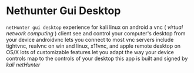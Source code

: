 # Nethunter Gui Desktop

`netHunter gui desktop` experience for kali linux on android
a vnc ( _virtual network computing_ ) client see and control your computer's desktop from your device androidvnc lets you connect to most vnc servers include tightvnc, realvnc on win and linux, x11vnc, and apple remote desktop on OS/X lots of customizable features let you adapt the way your device controls map to the controls of your desktop
this app is built and signed by _kali netHunter_
